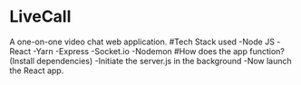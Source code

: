 # LiveCall
A one-on-one video chat web application.
#Tech Stack used
-Node JS
-React
-Yarn
-Express
-Socket.io
-Nodemon
#How does the app function?
(Install dependencies)
-Initiate the server.js in the background
-Now launch the React app.

